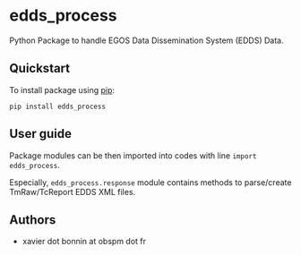 edds_process
============

Python Package to handle EGOS Data Dissemination System (EDDS) Data.

## Quickstart

To install package using [pip](https://pypi.org/project/pip-tools/):

```
pip install edds_process
```

## User guide

Package modules can be then imported into codes with line `import edds_process`.

Especially, `edds_process.response` module contains methods to parse/create TmRaw/TcReport EDDS XML files.

## Authors

- xavier dot bonnin at obspm dot fr
